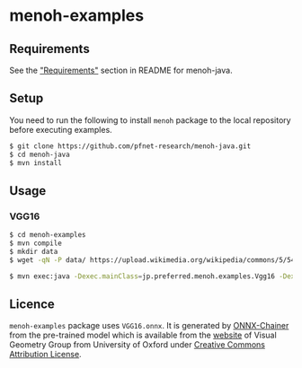 # menoh-examples

## Requirements
See the ["Requirements"](https://github.com/pfnet-research/menoh-java/blob/master/README.md#requirements) section in README for menoh-java.

## Setup
You need to run the following to install `menoh` package to the local repository before executing examples.

```bash
$ git clone https://github.com/pfnet-research/menoh-java.git
$ cd menoh-java
$ mvn install
```

## Usage

### VGG16
```bash
$ cd menoh-examples
$ mvn compile
$ mkdir data
$ wget -qN -P data/ https://upload.wikimedia.org/wikipedia/commons/5/54/Light_sussex_hen.jpg

$ mvn exec:java -Dexec.mainClass=jp.preferred.menoh.examples.Vgg16 -Dexec.args="data/Light_sussex_hen.jpg"
```

## Licence
`menoh-examples` package uses `VGG16.onnx`. It is generated by [ONNX-Chainer](https://github.com/chainer/onnx-chainer) from the pre-trained model which is available from the [website](http://www.robots.ox.ac.uk/~vgg/research/very_deep/) of Visual Geometry Group from University of Oxford under [Creative Commons Attribution License](https://creativecommons.org/licenses/by/4.0/).
